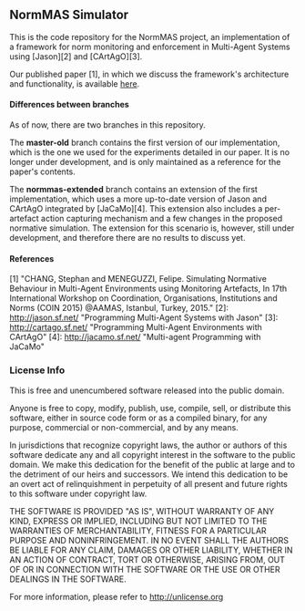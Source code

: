 ## NormMAS Simulator

This is the code repository for the NormMAS project, an implementation of a framework for norm monitoring and enforcement in Multi-Agent Systems using [Jason][2] and [CArtAgO][3].

Our published paper [1], in which we discuss the framework's architecture and functionality, is available [here](http://www.meneguzzi.eu/felipe/pubs/coin-simulating-norms-2015.pdf).

#### Differences between branches

As of now, there are two branches in this repository.

The **master-old** branch contains the first version of our implementation, which is the one we used for the experiments detailed in our paper. It is no longer under development, and is only maintained as a reference for the paper's contents.

The **normmas-extended** branch contains an extension of the first implementation, which uses a more up-to-date version of Jason and CArtAgO integrated by [JaCaMo][4]. This extension also includes a per-artefact action capturing mechanism and a few changes in the proposed normative simulation. The extension for this scenario is, however, still under development, and therefore there are no results to discuss yet.

#### References

[1] "CHANG, Stephan and MENEGUZZI, Felipe. Simulating Normative Behaviour in Multi-Agent Environments using Monitoring Artefacts, In 17th International Workshop on Coordination, Organisations, Institutions and Norms (COIN 2015) @AAMAS, Istanbul, Turkey, 2015."
[2]: http://jason.sf.net/ "Programming Multi-Agent Systems with Jason"
[3]: http://cartago.sf.net/ "Programming Multi-Agent Environments with CArtAgO"
[4]: http://jacamo.sf.net/ "Multi-agent Programming with JaCaMo"

### License Info
This is free and unencumbered software released into the public domain.

Anyone is free to copy, modify, publish, use, compile, sell, or
distribute this software, either in source code form or as a compiled
binary, for any purpose, commercial or non-commercial, and by any
means.

In jurisdictions that recognize copyright laws, the author or authors
of this software dedicate any and all copyright interest in the
software to the public domain. We make this dedication for the benefit
of the public at large and to the detriment of our heirs and
successors. We intend this dedication to be an overt act of
relinquishment in perpetuity of all present and future rights to this
software under copyright law.

THE SOFTWARE IS PROVIDED "AS IS", WITHOUT WARRANTY OF ANY KIND,
EXPRESS OR IMPLIED, INCLUDING BUT NOT LIMITED TO THE WARRANTIES OF
MERCHANTABILITY, FITNESS FOR A PARTICULAR PURPOSE AND NONINFRINGEMENT.
IN NO EVENT SHALL THE AUTHORS BE LIABLE FOR ANY CLAIM, DAMAGES OR
OTHER LIABILITY, WHETHER IN AN ACTION OF CONTRACT, TORT OR OTHERWISE,
ARISING FROM, OUT OF OR IN CONNECTION WITH THE SOFTWARE OR THE USE OR
OTHER DEALINGS IN THE SOFTWARE.

For more information, please refer to <http://unlicense.org>
